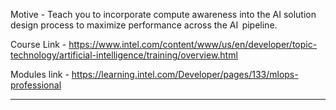 Motive - Teach you to incorporate compute awareness into the AI solution  design process to maximize performance across the AI  pipeline.

Course Link - https://www.intel.com/content/www/us/en/developer/topic-technology/artificial-intelligence/training/overview.html

Modules link - https://learning.intel.com/Developer/pages/133/mlops-professional

---

